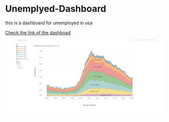 # Unemplyed-Dashboard
this is a dashboard for unemployed in usa

[Check the link of the dashboad](https://public.tableau.com/profile/mostafa6603#!/vizhome/Book3_16079297244480/Unemployedanalysisinus)

![Screenshot 1](https://github.com/Mostafa-Nizar/Unemplyed-Dashboard/blob/main/Screenshot%202021-01-24%200423434445.png)
